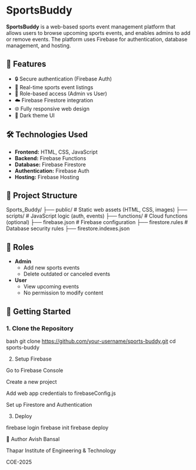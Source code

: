 # SportsBuddy

**SportsBuddy** is a web-based sports event management platform that allows users to browse upcoming sports events, and enables admins to add or remove events. The platform uses Firebase for authentication, database management, and hosting.

## 🚀 Features

- 🔒 Secure authentication (Firebase Auth)
- 📅 Real-time sports event listings
- 👤 Role-based access (Admin vs User)
- ☁️ Firebase Firestore integration
- 🌐 Fully responsive web design
- 🎨 Dark theme UI

## 🛠️ Technologies Used

- **Frontend:** HTML, CSS, JavaScript
- **Backend:** Firebase Functions
- **Database:** Firebase Firestore
- **Authentication:** Firebase Auth
- **Hosting:** Firebase Hosting

## 🔧 Project Structure
Sports_Buddy/
├── public/ # Static web assets (HTML, CSS, images)
├── scripts/ # JavaScript logic (auth, events)
├── functions/ # Cloud functions (optional)
├── firebase.json # Firebase configuration
├── firestore.rules # Database security rules
├── firestore.indexes.json

## 📝 Roles

- **Admin**
  - Add new sports events
  - Delete outdated or canceled events
- **User**
  - View upcoming events
  - No permission to modify content

## 🚀 Getting Started

### 1. Clone the Repository

bash
git clone https://github.com/your-username/sports-buddy.git
cd sports-buddy

2. Setup Firebase
   
Go to Firebase Console

Create a new project

Add web app credentials to firebaseConfig.js

Set up Firestore and Authentication

3. Deploy

firebase login
firebase init
firebase deploy

👤 Author
Avish Bansal

Thapar Institute of Engineering & Technology

COE-2025
